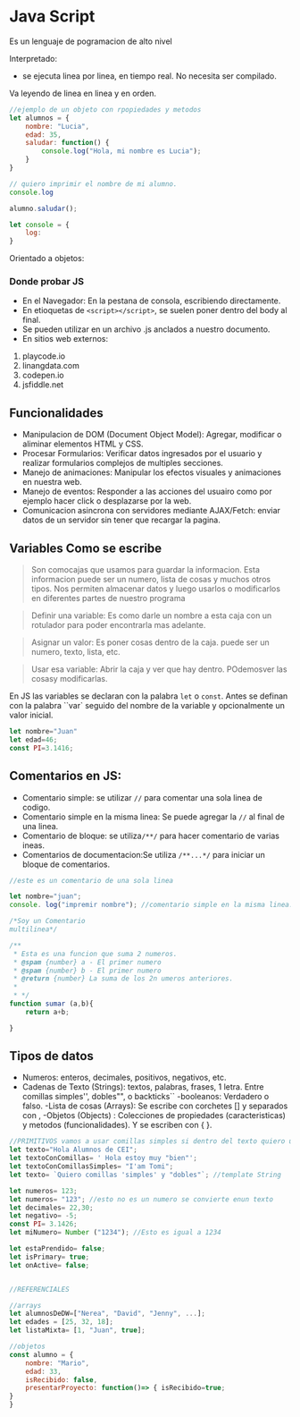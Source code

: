 # Java Script

Es un lenguaje de pogramacion de alto nivel

Interpretado:
- se ejecuta linea por linea, en tiempo real. No necesita ser compilado.

Va leyendo de linea en linea y en orden.

```js
//ejemplo de un objeto con rpopiedades y metodos 
let alumnos = {
    nombre: "Lucia",
    edad: 35,
    saludar: function() {
        console.log("Hola, mi nombre es Lucia");
    }
}

// quiero imprimir el nombre de mi alumno.
console.log

alumno.saludar();

let console = {
    log: 
}
```
Orientado a objetos:


### Donde probar JS

- En el Navegador: En la pestana de consola, escribiendo directamente.
- En etioquetas de `<script></script>`, se suelen poner dentro del body al final.
- Se pueden utilizar en un archivo .js anclados a nuestro documento. 
- En sitios web externos:
1. playcode.io
2. linangdata.com
3. codepen.io
4. jsfiddle.net

## Funcionalidades
- Manipulacion de DOM (Document Object Model): Agregar, modificar o aliminar elementos HTML y CSS.
- Procesar Formularios: Verificar datos ingresados por el usuario y realizar formularios complejos de multiples secciones. 
- Manejo de animaciones: Manipular los efectos visuales y animaciones en nuestra web.
- Manejo de eventos: Responder a las acciones del usuairo como por ejemplo hacer click o desplazarse por la web. 
- Comunicacion asincrona con servidores mediante AJAX/Fetch: enviar datos de un servidor sin tener que recargar la pagina. 

## Variables Como se escribe

> Son comocajas que usamos para guardar la informacion. Esta informacion puede ser un numero, lista de cosas y muchos otros tipos. Nos permiten almacenar datos y luego usarlos o modificarlos en diferentes partes de nuestro programa

> Definir una variable: Es como darle un nombre a esta caja con un rotulador para poder encontrarla mas adelante.

> Asignar un valor: Es poner cosas dentro de la caja. puede ser un numero, texto, lista, etc.

>Usar esa variable: Abrir la caja y ver que hay dentro. POdemosver las cosasy modificarlas.

En JS las variables se declaran con la palabra `let` o `const`. Antes se definan con la palabra ``var` seguido del nombre de la variable y opcionalmente un valor inicial.

```js
let nombre="Juan"
let edad=46;
const PI=3.1416;
```

## Comentarios en JS:

- Comentario simple: se utilizar `//` para comentar una sola linea de codigo.
- Comentario simple en la misma linea: Se puede agregar la `//` al final de una linea.
- Comentario de bloque: se utiliza`/**/` para hacer comentario de varias ineas.
- Comentarios de documentacion:Se utiliza `/**...*/` para iniciar un bloque de comentarios.

```js
//este es un comentario de una sola linea

let nombre="juan";
console. log("impremir nombre"); //comentario simple en la misma linea.

/*Soy un Comentario
multilinea*/

/**
 * Esta es una funcion que suma 2 numeros.
 * @spam {number} a - El primer numero
 * @spam {number} b - El primer numero
 * @return {number} La suma de los 2n umeros anteriores.
 * 
 * */
function sumar (a,b){
    return a+b;

}
```

## Tipos de datos

- Numeros: enteros, decimales, positivos, negativos, etc.
- Cadenas de Texto (Strings): textos, palabras, frases, 1 letra. Entre comillas simples'', dobles"", o backticks``
-booleanos: Verdadero o falso.
-Lista de cosas (Arrays): Se escribe con corchetes [] y separados con ,
-Objetos (Objects) : Colecciones de propiedades (caracteristicas) y metodos (funcionalidades). Y se escriben con { }.

```js
//PRIMITIVOS vamos a usar comillas simples si dentro del texto quiero usar comillas dobles y al contrario
let texto="Hola Alumnos de CEI";
let textoConComillas= ' Hola estoy muy "bien"';
let textoConComillasSimples= "I'am Tomi";
let texto= `Quiero comillas 'simples' y "dobles"`; //template String

let numeros= 123;
let numeros= "123"; //esto no es un numero se convierte enun texto
let decimales= 22,30;
let negativo= -5;
const PI= 3.1426;
let miNumero= Number ("1234"); //Esto es igual a 1234

let estaPrendido= false;
let isPrimary= true;
let onActive= false;


//REFERENCIALES

//arrays
let alumnosDeDW=["Nerea", "David", "Jenny", ...];
let edades = [25, 32, 18];
let listaMixta= [1, "Juan", true];

//objetos
const alumno = { 
    nombre: "Mario", 
    edad: 33,
    isRecibido: false,
    presentarProyecto: function()=> { isRecibido=true;
}
}

```
